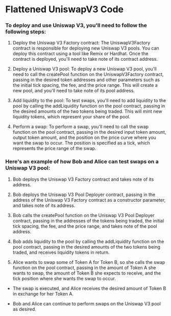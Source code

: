 # Flattened UniswapV3 Code

### To deploy and use Uniswap V3, you'll need to follow the following steps:

1) Deploy the Uniswap V3 Factory contract: The UniswapV3Factory contract is responsible for deploying new Uniswap V3 pools. You can deploy this contract using a tool like Remix or Hardhat. Once the contract is deployed, you'll need to take note of its contract address.

2) Deploy a Uniswap V3 pool: To deploy a new Uniswap V3 pool, you'll need to call the createPool function on the UniswapV3Factory contract, passing in the desired token addresses and other parameters such as the initial tick spacing, the fee, and the price range. This will create a new pool, and you'll need to take note of its pool address.

3) Add liquidity to the pool: To test swaps, you'll need to add liquidity to the pool by calling the addLiquidity function on the pool contract, passing in the desired amounts of the two tokens being traded. This will mint new liquidity tokens, which represent your share of the pool.

4) Perform a swap: To perform a swap, you'll need to call the swap function on the pool contract, passing in the desired input token amount, output token amount, and the position on the price curve where you want the swap to occur. The position is specified as a tick, which represents the price range of the swap.

### Here's an example of how Bob and Alice can test swaps on a Uniswap V3 pool:

1) Bob deploys the Uniswap V3 Factory contract and takes note of its address.

2) Bob deploys the Uniswap V3 Pool Deployer contract, passing in the address of the Uniswap V3 Factory contract as a constructor parameter, and takes note of its address.

3) Bob calls the createPool function on the Uniswap V3 Pool Deployer contract, passing in the addresses of the tokens being traded, the initial tick spacing, the fee, and the price range, and takes note of the pool address.

4) Bob adds liquidity to the pool by calling the addLiquidity function on the pool contract, passing in the desired amounts of the two tokens being traded, and receives liquidity tokens in return.

5) Alice wants to swap some of Token A for Token B, so she calls the swap function on the pool contract, passing in the amount of Token A she wants to swap, the amount of Token B she expects to receive, and the tick position where she wants the swap to occur.

- The swap is executed, and Alice receives the desired amount of Token B in exchange for her Token A.

- Bob and Alice can continue to perform swaps on the Uniswap V3 pool as desired.
